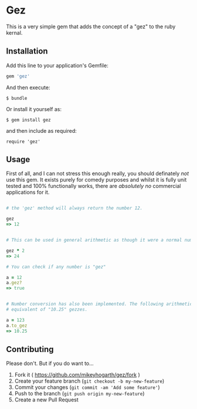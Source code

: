 # Gez

This is a very simple gem that adds the concept of a "gez" to the ruby kernal.


## Installation

Add this line to your application's Gemfile:

```ruby
gem 'gez'
```

And then execute:

    $ bundle

Or install it yourself as:

    $ gem install gez

and then include as required:

    require 'gez'

## Usage

First of all, and I can not stress this enough really, you should definately *not* use this gem. It exists purely for comedy purposes and 
whilst it is fully unit tested and 100% functionally works, there are *absolutely no* commercial applications for it.

```ruby

# the 'gez' method will always return the number 12. 

gez
=> 12


# This can be used in general arithmetic as though it were a normal numeric type

gez * 2
=> 24

# You can check if any number is "gez"

a = 12
a.gez?
=> true


# Number conversion has also been implemented. The following arithmetic demonstrates that 123 is the 
# equivalent of "10.25" gezzes.

a = 123
a.to_gez
=> 10.25


```

## Contributing

Please don't. But if you do want to...

1. Fork it ( https://github.com/mikeyhogarth/gez/fork )
2. Create your feature branch (`git checkout -b my-new-feature`)
3. Commit your changes (`git commit -am 'Add some feature'`)
4. Push to the branch (`git push origin my-new-feature`)
5. Create a new Pull Request
